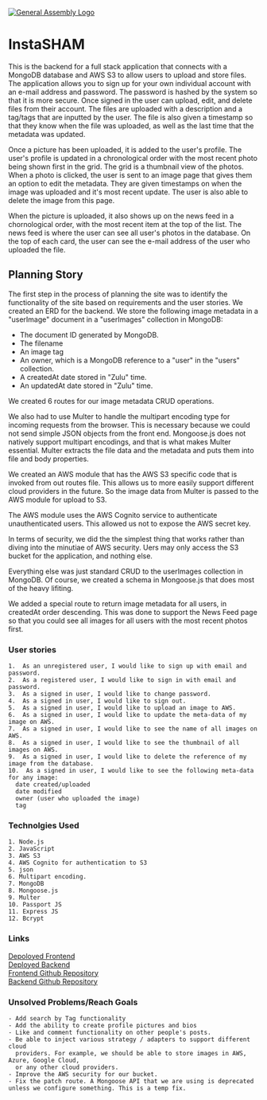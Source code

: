 [![General Assembly Logo](https://camo.githubusercontent.com/1a91b05b8f4d44b5bbfb83abac2b0996d8e26c92/687474703a2f2f692e696d6775722e636f6d2f6b6538555354712e706e67)](https://generalassemb.ly/education/web-development-immersive)

# InstaSHAM

This is the backend for a full stack application that connects with a MongoDB database and AWS S3 to allow users to upload and store files. The application allows you to sign up for your own individual account with an e-mail address and password.  The password is hashed by the system so that it is more secure.  Once signed in the user can upload, edit, and delete files from their account.  The files are uploaded with a description and a tag/tags that are inputted by the user. The file is also given a timestamp so that they know when the file was uploaded, as well as the last time that the metadata was updated.

Once a picture has been uploaded, it is added to the user's profile.  The user's profile is updated in a chronological order with the most recent photo being shown first in the grid.  The grid is a thumbnail view of the photos.  When a photo is clicked, the user is sent to an image page that gives them an option to edit the metadata.  They are given timestamps on when the image was uploaded and it's most recent update. The user is also able to delete the image from this page.

When the picture is uploaded, it also shows up on the news feed in a chornological order, with the most recent item at the top of the list.  The news feed is where the user can see all user's photos in the database.  On the top of each card, the user can see the e-mail address of the user who uploaded the file.

## Planning Story

The first step in the process of planning the site was to identify the functionality of the site based on requirements and the user stories.  We created an ERD for the backend. We store the following image metadata in a "userImage" document in a "userImages" collection in MongoDB:
* The document ID generated by MongoDB.
* The filename
* An image tag
* An owner, which is a MongoDB reference to a "user" in the "users" collection.
* A createdAt date stored in "Zulu" time.
* An updatedAt date stored in "Zulu" time.

We created 6 routes for our image metadata CRUD operations.

We also had to use Multer to handle the multipart encoding type for incoming requests from the browser. This is necessary because we could not send simple JSON
objects from the front end. Mongoose.js does not natively support multipart encodings, and that is what makes Multer essential. Multer extracts the file data and the metadata and puts them into file and body properties.

We created an AWS module that has the AWS S3 specific code that is invoked from out routes file. This allows us to more easily support different cloud providers
in the future. So the image data from Multer is passed to the AWS module for upload to S3.

The AWS module uses the AWS Cognito service to authenticate unauthenticated users. This allowed us not to expose the AWS secret key.

In terms of security, we did the the simplest thing that works rather than diving into the minutiae of AWS security. Uers may only access the S3 bucket for the application, and nothing else.

Everything else was just standard CRUD to the userImages collection in MongoDB. Of course, we created a schema in Mongoose.js that does most of the heavy lifiting.

We added a special route to return image metadata for all users, in createdAt order descending. This was done to support the News Feed page so that you could see all images for all users with the most recent photos first.

### User stories
    1.  As an unregistered user, I would like to sign up with email and password.
    2.  As a registered user, I would like to sign in with email and password.
    3.  As a signed in user, I would like to change password.
    4.  As a signed in user, I would like to sign out.
    5.  As a signed in user, I would like to upload an image to AWS.
    6.  As a signed in user, I would like to update the meta-data of my image on AWS.
    7.  As a signed in user, I would like to see the name of all images on AWS.
    8.  As a signed in user, I would like to see the thumbnail of all images on AWS.
    9.  As a signed in user, I would like to delete the reference of my image from the database.
    10.  As a signed in user, I would like to see the following meta-data for any image:
      date created/uploaded
      date modified
      owner (user who uploaded the image)
      tag

### Technolgies Used
    1. Node.js
    2. JavaScript
    3. AWS S3
    4. AWS Cognito for authentication to S3
    5. json
    6. Multipart encoding.
    7. MongoDB
    8. Mongoose.js
    9. Multer
    10. Passport JS
    11. Express JS
    12. Bcrypt


### Links
  [Depoloyed Frontend](https://sei-tigers-404brainnotfound.github.io/group-project-front-end/#/) <br>
  [Deployed Backend](https://git.heroku.com/morning-stream-98202.git) <br>
  [Frontend Github Repository](https://github.com/SEI-Tigers-404BrainNotFound/group-project-front-end)<br>
  [Backend Github Repository](https://github.com/SEI-Tigers-404BrainNotFound/group-project-back-end)

### Unsolved Problems/Reach Goals
    - Add search by Tag functionality
    - Add the ability to create profile pictures and bios
    - Like and comment functionality on other people's posts.
    - Be able to inject various strategy / adapters to support different cloud
      providers. For example, we should be able to store images in AWS, Azure, Google Cloud,
      or any other cloud providers.
    - Improve the AWS security for our bucket.
    - Fix the patch route. A Mongoose API that we are using is deprecated unless we configure something. This is a temp fix.

